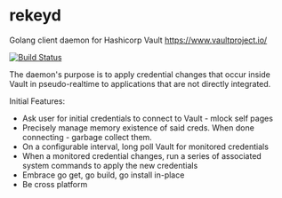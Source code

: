 # rekeyd
Golang client daemon for Hashicorp Vault https://www.vaultproject.io/

[![Build Status](https://travis-ci.org/bitvector2/rekeyd.svg?branch=master)](https://travis-ci.org/bitvector2/rekeyd)

The daemon's purpose is to apply credential changes that occur inside Vault in pseudo-realtime to applications that are not directly integrated.

Initial Features:

* Ask user for initial credentials to connect to Vault - mlock self pages
* Precisely manage memory existence of said creds.  When done connecting - garbage collect them.
* On a configurable interval, long poll Vault for monitored credentials
* When a monitored credential changes, run a series of associated system commands to apply the new credentials
* Embrace go get, go build, go install in-place
* Be cross platform

